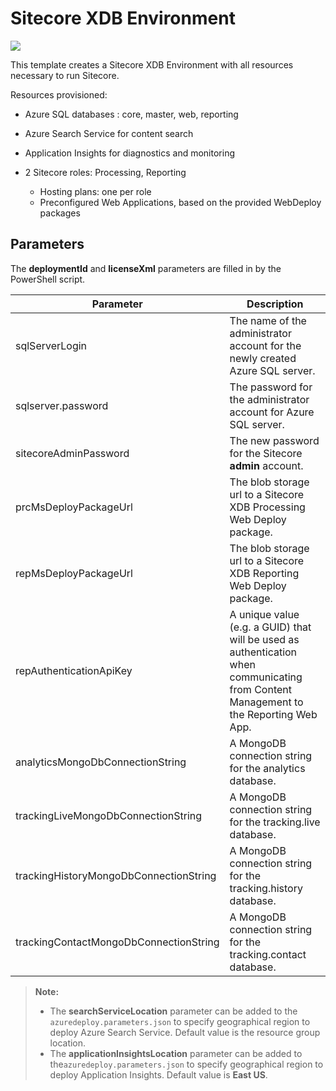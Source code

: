 # Sitecore XDB Environment

<a href="http://armviz.io/#/?load=https%3A%2F%2Fraw.githubusercontent.com%2FSitecore%2Fsitecore-azure-quickstart-templates%2Fmaster%2FSitecore%208.2.1%2Fxm%2Fazuredeploy.json%3Ftoken=AVW1Ug5RN1ZFpjUwqAajiNyO-D8COvpzks5YL89jwA%3D%3D" target="_blank">
    <img src="http://armviz.io/visualizebutton.png"/>
</a>

This template creates a Sitecore XDB Environment with all resources necessary to run Sitecore.

Resources provisioned:

  * Azure SQL databases : core, master, web, reporting
  * Azure Search Service for content search
  * Application Insights for diagnostics and monitoring
  * 2 Sitecore roles: Processing, Reporting

    * Hosting plans: one per role
    * Preconfigured Web Applications, based on the provided WebDeploy packages

## Parameters
The **deploymentId** and **licenseXml** parameters are filled in by the PowerShell script.

| Parameter                                | Description
-------------------------------------------|------------------------------------------------
| sqlServerLogin                           | The name of the administrator account for the newly created Azure SQL server.
| sqlserver.password                       | The password for the administrator account for Azure SQL server.
| sitecoreAdminPassword                    | The new password for the Sitecore **admin** account.
| prcMsDeployPackageUrl                    | The blob storage url to a Sitecore XDB Processing Web Deploy package.
| repMsDeployPackageUrl                    | The blob storage url to a Sitecore XDB Reporting Web Deploy package.
| repAuthenticationApiKey                  | A unique value (e.g. a GUID) that will be used as authentication when communicating from Content Management to the Reporting Web App.
| analyticsMongoDbConnectionString         | A MongoDB connection string for the analytics database.
| trackingLiveMongoDbConnectionString      | A MongoDB connection string for the tracking.live database.
| trackingHistoryMongoDbConnectionString   | A MongoDB connection string for the tracking.history database.
| trackingContactMongoDbConnectionString   | A MongoDB connection string for the tracking.contact database.

> **Note:**
> * The **searchServiceLocation** parameter can be added to the `azuredeploy.parameters.json`
> to specify geographical region to deploy Azure Search Service. Default value is the resource
> group location.
> * The **applicationInsightsLocation** parameter can be added to the`azuredeploy.parameters.json`
> to specify geographical region to deploy Application Insights. Default value is **East US**.